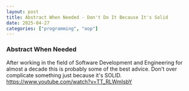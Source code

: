 ```yaml
---
layout: post
title: Abstract When Needed - Don't Do It Because It's Solid
date: 2025-04-27
categories: ["programming", "oop"]
---
```


### Abstract When Needed

After working in the field of Software Development and Engineering for almost a decade this is probably some of the best advice. Don't over complicate something just because it's SOLID. 
https://www.youtube.com/watch?v=TT_RLWmIsbY
